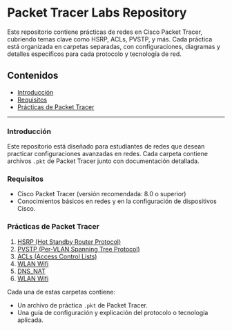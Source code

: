 # Packet Tracer Labs Repository

Este repositorio contiene prácticas de redes en Cisco Packet Tracer, cubriendo temas clave como HSRP, ACLs, PVSTP, y más. Cada práctica está organizada en carpetas separadas, con configuraciones, diagramas y detalles específicos para cada protocolo y tecnología de red.

## Contenidos

- [Introducción](#introducción)
- [Requisitos](#requisitos)
- [Prácticas de Packet Tracer](#prácticas-de-packet-tracer)

---

### Introducción

Este repositorio está diseñado para estudiantes de redes que desean practicar configuraciones avanzadas en redes. Cada carpeta contiene archivos `.pkt` de Packet Tracer junto con documentación detallada.

### Requisitos

- Cisco Packet Tracer (versión recomendada: 8.0 o superior)
- Conocimientos básicos en redes y en la configuración de dispositivos Cisco.

### Prácticas de Packet Tracer

1. [HSRP (Hot Standby Router Protocol)](./HSRP/)
2. [PVSTP (Per-VLAN Spanning Tree Protocol)](./VLAN_PVST/)
3. [ACLs (Access Control Lists)](./PKT/ACLs/)
4. [WLAN Wifi](./PKT/WLAN_Wifi)
5. [DNS_NAT](./PKT/DNS_NAT)
6. [WLAN Wifi](./PKT/WLAN_Wifi)

Cada una de estas carpetas contiene:
- Un archivo de práctica `.pkt` de Packet Tracer.
- Una guía de configuración y explicación del protocolo o tecnología aplicada.


